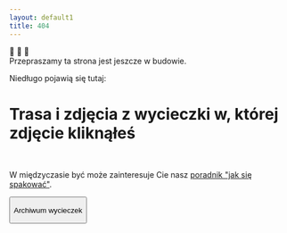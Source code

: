 ```yaml
---
layout: default1
title: 404
---
```

<div class="grid items-center grid-rows-3 justify-center gap-3 h-screen m-5">
    <div class="center animate-bounce text-5xl sm:text-6xl m-2 text-center w-full">🦔 🦔 🦔</div>
    <div class="text-2xl sm:text-3xl text-center w-full"> Przepraszamy ta strona jest jeszcze w budowie.
        <p>Niedługo pojawią się tutaj:</p>
        <h1> Trasa i zdjęcia z wycieczki w, której zdjęcie kliknąłeś</h1>
        <br>
        <p>W międzyczasie być może zainteresuje Cie nasz <a href="ekwipunek.html" class="text-amber-500 hover:text-amber-400">poradnik "jak się  spakować"</a>.</p>
    </div>
    <button class="text-amber-50 w-full px-6 red-yellow-button py-1 sm:px-10 dm:px-15 sm:py-4 cursor-pointer rounded-full orangeShadow font-medium"
        onclick="window.location.href='https://kama-pa-go.github.io/KGprojects/galeria.html'">
        <p class="text-base sm:text-lg md:text-xl">Archiwum wycieczek</p>
    </button> 
</div>
